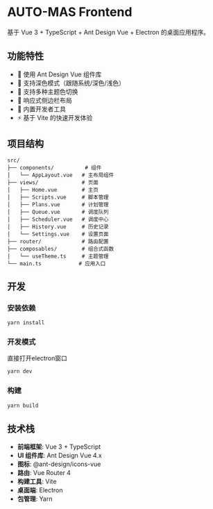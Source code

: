 # AUTO-MAS Frontend

基于 Vue 3 + TypeScript + Ant Design Vue + Electron 的桌面应用程序。

## 功能特性

- 🎨 使用 Ant Design Vue 组件库
- 🌙 支持深色模式（跟随系统/深色/浅色）
- 🎨 支持多种主题色切换
- 📱 响应式侧边栏布局
- 🔧 内置开发者工具
- ⚡ 基于 Vite 的快速开发体验

## 项目结构

```
src/
├── components/          # 组件
│   └── AppLayout.vue   # 主布局组件
├── views/              # 页面
│   ├── Home.vue        # 主页
│   ├── Scripts.vue     # 脚本管理
│   ├── Plans.vue       # 计划管理
│   ├── Queue.vue       # 调度队列
│   ├── Scheduler.vue   # 调度中心
│   ├── History.vue     # 历史记录
│   └── Settings.vue    # 设置页面
├── router/             # 路由配置
├── composables/        # 组合式函数
│   └── useTheme.ts     # 主题管理
└── main.ts            # 应用入口
```

## 开发

### 安装依赖
```bash
yarn install
```

### 开发模式
直接打开electron窗口
```bash
yarn dev
```

### 构建
```bash
yarn build   
```

## 技术栈

- **前端框架**: Vue 3 + TypeScript
- **UI 组件库**: Ant Design Vue 4.x
- **图标**: @ant-design/icons-vue
- **路由**: Vue Router 4
- **构建工具**: Vite
- **桌面端**: Electron
- **包管理**: Yarn